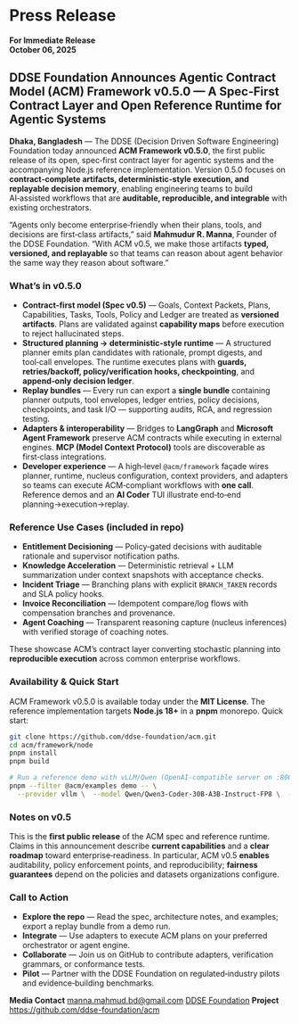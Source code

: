 # Press Release

**For Immediate Release**  
**October 06, 2025**

## DDSE Foundation Announces Agentic Contract Model (ACM) Framework v0.5.0 — A Spec‑First Contract Layer and Open Reference Runtime for Agentic Systems

**Dhaka, Bangladesh** — The DDSE (Decision Driven Software Engineering) Foundation today announced **ACM Framework v0.5.0**, the first public release of its open, spec‑first contract layer for agentic systems and the accompanying Node.js reference implementation. Version 0.5.0 focuses on **contract‑complete artifacts, deterministic‑style execution, and replayable decision memory**, enabling engineering teams to build AI‑assisted workflows that are **auditable, reproducible, and integrable** with existing orchestrators.

“Agents only become enterprise‑friendly when their plans, tools, and decisions are first‑class artifacts,” said **Mahmudur R. Manna**, Founder of the DDSE Foundation. “With ACM v0.5, we make those artifacts **typed, versioned, and replayable** so that teams can reason about agent behavior the same way they reason about software.”

### What’s in v0.5.0

- **Contract‑first model (Spec v0.5)** — Goals, Context Packets, Plans, Capabilities, Tasks, Tools, Policy and Ledger are treated as **versioned artifacts**. Plans are validated against **capability maps** before execution to reject hallucinated steps.
- **Structured planning → deterministic‑style runtime** — A structured planner emits plan candidates with rationale, prompt digests, and tool‑call envelopes. The runtime executes plans with **guards, retries/backoff, policy/verification hooks, checkpointing**, and **append‑only decision ledger**.
- **Replay bundles** — Every run can export a **single bundle** containing planner outputs, tool envelopes, ledger entries, policy decisions, checkpoints, and task I/O — supporting audits, RCA, and regression testing.
- **Adapters & interoperability** — Bridges to **LangGraph** and **Microsoft Agent Framework** preserve ACM contracts while executing in external engines. **MCP (Model Context Protocol)** tools are discoverable as first‑class integrations.
- **Developer experience** — A high‑level `@acm/framework` façade wires planner, runtime, nucleus configuration, context providers, and adapters so teams can execute ACM‑compliant workflows with **one call**. Reference demos and an **AI Coder** TUI illustrate end‑to‑end planning→execution→replay.

### Reference Use Cases (included in repo)

- **Entitlement Decisioning** — Policy‑gated decisions with auditable rationale and supervisor notification paths.  
- **Knowledge Acceleration** — Deterministic retrieval + LLM summarization under context snapshots with acceptance checks.  
- **Incident Triage** — Branching plans with explicit `BRANCH_TAKEN` records and SLA policy hooks.  
- **Invoice Reconciliation** — Idempotent compare/log flows with compensation branches and provenance.  
- **Agent Coaching** — Transparent reasoning capture (nucleus inferences) with verified storage of coaching notes.

These showcase ACM’s contract layer converting stochastic planning into **reproducible execution** across common enterprise workflows.

### Availability & Quick Start

ACM Framework v0.5.0 is available today under the **MIT License**. The reference implementation targets **Node.js 18+** in a **pnpm** monorepo. Quick start:

```bash
git clone https://github.com/ddse-foundation/acm.git
cd acm/framework/node
pnpm install
pnpm build

# Run a reference demo with vLLM/Qwen (OpenAI-compatible server on :8001)
pnpm --filter @acm/examples demo -- \
  --provider vllm \  --model Qwen/Qwen3-Coder-30B-A3B-Instruct-FP8 \  --base-url http://localhost:8001/v1 \  --scenario entitlement
```

### Notes on v0.5

This is the **first public release** of the ACM spec and reference runtime. Claims in this announcement describe **current capabilities** and a **clear roadmap** toward enterprise‑readiness. In particular, ACM v0.5 **enables** auditability, policy enforcement points, and reproducibility; **fairness guarantees** depend on the policies and datasets organizations configure.

### Call to Action

- **Explore the repo** — Read the spec, architecture notes, and examples; export a replay bundle from a demo run. 
- **Integrate** — Use adapters to execute ACM plans on your preferred orchestrator or agent engine.
- **Collaborate** — Join us on GitHub to contribute adapters, verification grammars, or conformance tests.
- **Pilot** — Partner with the DDSE Foundation on regulated‑industry pilots and evidence‑building benchmarks.

**Media Contact** 
manna.mahmud.bd@gmail.com
[DDSE Foundation](https://ddse-foundation.github.io/)
**Project**  
https://github.com/ddse-foundation/acm